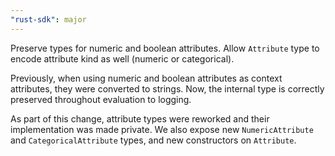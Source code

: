 ```yaml
---
"rust-sdk": major
---
```


Preserve types for numeric and boolean attributes. Allow `Attribute` type to encode attribute kind as well (numeric or categorical).

Previously, when using numeric and boolean attributes as context attributes, they were converted to strings. Now, the internal type is correctly preserved throughout evaluation to logging.

As part of this change, attribute types were reworked and their implementation was made private. We also expose new `NumericAttribute` and `CategoricalAttribute` types, and new constructors on `Attribute`.
